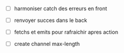 
- [ ] harmoniser catch des erreurs en front

- [ ] renvoyer succes dans le back

- [ ] fetchs et emits pour rafraichir apres action

- [ ] create channel max-length